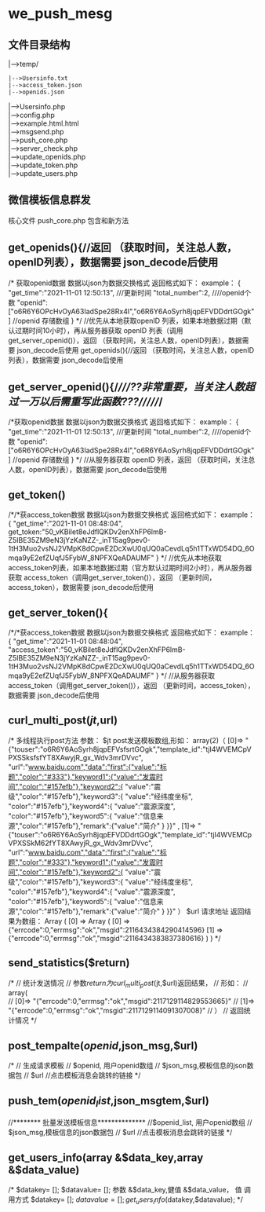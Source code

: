 # we_push_mesg
## 文件目录结构
|-->temp/

    |-->Usersinfo.txt       
    |-->access_token.json       
    |-->openids.json        

|-->Usersinfo.php       
|-->config.php      
|-->example.html.html      
|-->msgsend.php     
|-->push_core.php       
|-->server_check.php        
|-->update_openids.php      
|-->update_token.php        
|-->update_users.php        
## 微信模板信息群发

核心文件
push_core.php   包含和新方法
## get_openids(){//返回 （获取时间，关注总人数，openID列表），数据需要 json_decode后使用
/*
    获取openid数据
    数据以json为数据交换格式
    返回格式如下：
    example：
    {
    "get_time":"2021-11-01 12:50:13",    ///更新时间
    "total_number":2,                       ////openid个数
    "openid":["o6R6Y6OPcHvOyA63IadSpe28Rx4I","o6R6Y6AoSyrh8jqpEFVDDdrtGOgk"]    //openid 存储数组
    }
    */
    //优先从本地获取openID 列表，如果本地数据过期（默认过期时间10小时），再从服务器获取 openID 列表（调用get_server_openid()），返回 （获取时间，关注总人数，openID列表），数据需要 json_decode后使用
    get_openids(){//返回 （获取时间，关注总人数，openID列表），数据需要 json_decode后使用
## get_server_openid(){/*///??非常重要，当关注人数超过一万以后需重写此函数???/////*/
/*获取openid数据
    数据以json为数据交换格式
    返回格式如下：
    example：
    {
    "get_time":"2021-11-01 12:50:13",    ///更新时间
    "total_number":2,                       ////openid个数
    "openid":["o6R6Y6OPcHvOyA63IadSpe28Rx4I","o6R6Y6AoSyrh8jqpEFVDDdrtGOgk"]    //openid 存储数组
    }
    */
    //从服务器获取 openID 列表，返回 （获取时间，关注总人数，openID列表），数据需要 json_decode后使用
## get_token()
 /*/*获access_token数据
        数据以json为数据交换格式
        返回格式如下：
        example：
        {
        "get_time":"2021-11-01 08:48:04",
        get_token:"50_vKBiIet8eJdflQKDv2enXhFP6lmB-Z5IBE35ZM9eN3jYzKaNZZ-_inT15ag9pev0-1tH3Muo2vsNJ2VMpK8dCpwE2DcXwU0qUQ0aCevdLq5h1TTxWD54DQ_6Omqa9yE2efZUqfJ5FybW_8NPFXQeADAUMF"
        }
    */
    //优先从本地获取access_token列表，如果本地数据过期（官方默认过期时间2小时），再从服务器获取 access_token（调用get_server_token()），返回 （更新时间，access_token），数据需要 json_decode后使用


## get_server_token(){
/*/*获access_token数据
        数据以json为数据交换格式
        返回格式如下：
        example：
        {
        "get_time":"2021-11-01 08:48:04",
        "access_token":"50_vKBiIet8eJdflQKDv2enXhFP6lmB-Z5IBE35ZM9eN3jYzKaNZZ-_inT15ag9pev0-1tH3Muo2vsNJ2VMpK8dCpwE2DcXwU0qUQ0aCevdLq5h1TTxWD54DQ_6Omqa9yE2efZUqfJ5FybW_8NPFXQeADAUMF"
        }
    */
    //从服务器获取 access_token（调用get_server_token()），返回 （更新时间，access_token），数据需要 json_decode后使用

## curl_multi_post($jt,$url)
/*
        多线程执行post方法
        参数：
            $jt post发送模板数组,形如：
            array(2)（
                [0]=>  "{"touser":"o6R6Y6AoSyrh8jqpEFVsfsrtGOgk","template_id":"tjI4WVEMCpVPXSSksfsfYT8XAwyjR_gx_Wdv3mrDVvc", "url":"www.baidu.com","data":"first":{"value":"标题","color":"#333"},"keyword1":{"value":"发震时间","color":"#157efb"},"keyword2":{ "value":"震级","color":"#157efb"},"keyword3":{ "value":"经纬度坐标", "color":"#157efb"},"keyword4":{ "value":"震源深度", "color":"#157efb"},"keyword5":{ "value":"信息来源","color":"#157efb"},"remark":{"value":"简介" } }}" ,
                [1]=>  "{"touser":"o6R6Y6AoSyrh8jqpEFVDDdrtGOgk","template_id":"tjI4WVEMCpVPXSSkM62fYT8XAwyjR_gx_Wdv3mrDVvc", "url":"www.baidu.com","data":"first":{"value":"标题","color":"#333"},"keyword1":{"value":"发震时间","color":"#157efb"},"keyword2":{ "value":"震级","color":"#157efb"},"keyword3":{ "value":"经纬度坐标", "color":"#157efb"},"keyword4":{ "value":"震源深度", "color":"#157efb"},"keyword5":{ "value":"信息来源","color":"#157efb"},"remark":{"value":"简介" } }}" 
                ）
            $url 请求地址
        返回结果为数组：
        Array ( [0] => 
            Array ( 
                    [0] => {"errcode":0,"errmsg":"ok","msgid":2116434384290414596} 
                    [1] => {"errcode":0,"errmsg":"ok","msgid":2116434383837380616}
                ) 
            )
    */
    
  ## send_statistics($return) 
/*
        // 统计发送情况
        // 参数$return为curl_multi_post($jt,$url)返回结果，
        // 形如：
        // array(  
        //     [0]=> "{"errcode":0,"errmsg":"ok","msgid":2117129114829553665}" 
        //     [1]=>  "{"errcode":0,"errmsg":"ok","msgid":2117129114091307008}" 
        //     ）
        // 返回统计情况
    */
  ## post_tempalte($openid,$json_msg,$url)
/*
    // 生成请求模板
    // $openid,  用户openid数组
    // $json_msg,模板信息的json数据包
    // $url  //点击模板消息会跳转的链接
    */

## push_tem($openid_list,$json_msgtem,$url)
//******** 批量发送模板信息**************
    //$openid_list,  用户openid数组
    // $json_msg,模板信息的json数据包
    // $url  //点击模板消息会跳转的链接
    */
    
 ## get_users_info(array &$data_key,array &$data_value)
 /*
    $datakey= [];
    $datavalue= [];
    参数
    &$data_key,健值
    &$data_value， 值
    调用方式
    $datakey= [];
    $datavalue= [];
    get_users_info($datakey,$datavalue);
    */


